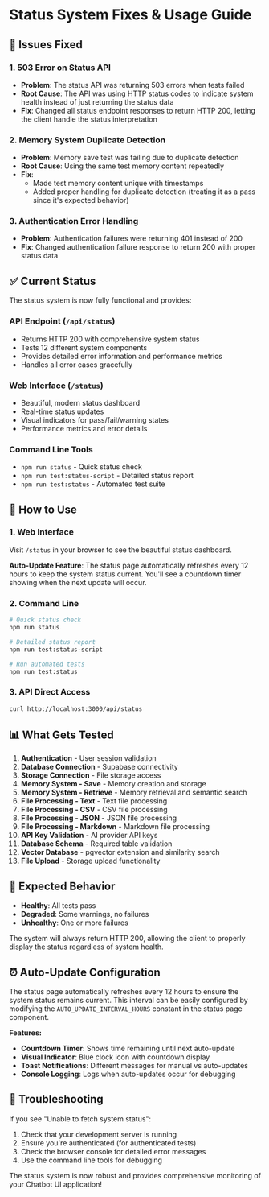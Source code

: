 # Status System Fixes & Usage Guide

## 🐛 Issues Fixed

### 1. **503 Error on Status API**
- **Problem**: The status API was returning 503 errors when tests failed
- **Root Cause**: The API was using HTTP status codes to indicate system health instead of just returning the status data
- **Fix**: Changed all status endpoint responses to return HTTP 200, letting the client handle the status interpretation

### 2. **Memory System Duplicate Detection**
- **Problem**: Memory save test was failing due to duplicate detection
- **Root Cause**: Using the same test memory content repeatedly
- **Fix**: 
  - Made test memory content unique with timestamps
  - Added proper handling for duplicate detection (treating it as a pass since it's expected behavior)

### 3. **Authentication Error Handling**
- **Problem**: Authentication failures were returning 401 instead of 200
- **Fix**: Changed authentication failure response to return 200 with proper status data

## ✅ Current Status

The status system is now fully functional and provides:

### **API Endpoint** (`/api/status`)
- Returns HTTP 200 with comprehensive system status
- Tests 12 different system components
- Provides detailed error information and performance metrics
- Handles all error cases gracefully

### **Web Interface** (`/status`)
- Beautiful, modern status dashboard
- Real-time status updates
- Visual indicators for pass/fail/warning states
- Performance metrics and error details

### **Command Line Tools**
- `npm run status` - Quick status check
- `npm run test:status-script` - Detailed status report
- `npm run test:status` - Automated test suite

## 🚀 How to Use

### **1. Web Interface**
Visit `/status` in your browser to see the beautiful status dashboard.

**Auto-Update Feature**: The status page automatically refreshes every 12 hours to keep the system status current. You'll see a countdown timer showing when the next update will occur.

### **2. Command Line**
```bash
# Quick status check
npm run status

# Detailed status report
npm run test:status-script

# Run automated tests
npm run test:status
```

### **3. API Direct Access**
```bash
curl http://localhost:3000/api/status
```

## 📊 What Gets Tested

1. **Authentication** - User session validation
2. **Database Connection** - Supabase connectivity
3. **Storage Connection** - File storage access
4. **Memory System - Save** - Memory creation and storage
5. **Memory System - Retrieve** - Memory retrieval and semantic search
6. **File Processing - Text** - Text file processing
7. **File Processing - CSV** - CSV file processing
8. **File Processing - JSON** - JSON file processing
9. **File Processing - Markdown** - Markdown file processing
10. **API Key Validation** - AI provider API keys
11. **Database Schema** - Required table validation
12. **Vector Database** - pgvector extension and similarity search
13. **File Upload** - Storage upload functionality

## 🎯 Expected Behavior

- **Healthy**: All tests pass
- **Degraded**: Some warnings, no failures
- **Unhealthy**: One or more failures

The system will always return HTTP 200, allowing the client to properly display the status regardless of system health.

## ⏰ Auto-Update Configuration

The status page automatically refreshes every 12 hours to ensure the system status remains current. This interval can be easily configured by modifying the `AUTO_UPDATE_INTERVAL_HOURS` constant in the status page component.

**Features:**
- **Countdown Timer**: Shows time remaining until next auto-update
- **Visual Indicator**: Blue clock icon with countdown display
- **Toast Notifications**: Different messages for manual vs auto-updates
- **Console Logging**: Logs when auto-updates occur for debugging

## 🔧 Troubleshooting

If you see "Unable to fetch system status":
1. Check that your development server is running
2. Ensure you're authenticated (for authenticated tests)
3. Check the browser console for detailed error messages
4. Use the command line tools for debugging

The status system is now robust and provides comprehensive monitoring of your Chatbot UI application! 
